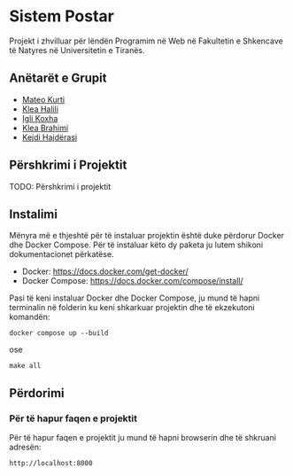 # Sistem Postar
Projekt i zhvilluar për lëndën Programim në Web në Fakultetin e Shkencave të Natyres në Universitetin e Tiranës.

## Anëtarët e Grupit

- [Mateo Kurti](https://www.linkedin.com/in/mateokurti/)
- [Klea Halili]()
- [Igli Koxha]()
- [Klea Brahimi]()
- [Kejdi Hajdërasi]()

## Përshkrimi i Projektit

TODO: Përshkrimi i projektit

## Instalimi
Mënyra më e thjeshtë për të instaluar projektin është duke përdorur Docker dhe Docker Compose. Për të instaluar këto dy paketa ju lutem shikoni dokumentacionet përkatëse.
- Docker: https://docs.docker.com/get-docker/
- Docker Compose: https://docs.docker.com/compose/install/

Pasi të keni instaluar Docker dhe Docker Compose, ju mund të hapni terminalin në folderin ku keni shkarkuar projektin dhe të ekzekutoni komandën:
```
docker compose up --build
```
ose
```
make all
```

## Përdorimi

### Për të hapur faqen e projektit
Për të hapur faqen e projektit ju mund të hapni browserin dhe të shkruani adresën:
```
http://localhost:8000
```

